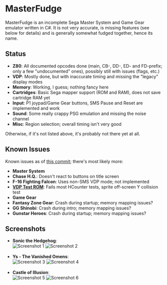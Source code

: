 # MasterFudge
MasterFudge is an incomplete Sega Master System and Game Gear emulator written in C#. It is not very accurate, is missing features (see below for details) and is generally somewhat fudged together, hence its name.

## Status
* __Z80__: All documented opcodes done (main, CB-, DD-, ED- and FD-prefix; only a few "undocumented" ones), possibly still with issues (flags, etc.)
* __VDP__: Mostly done, but with inaccurate timing and missing the "legacy" display modes
* __Memory__: Working, I guess; nothing fancy here
* __Cartridges__: Basic Sega mapper support (ROM and RAM), does not save cartridge RAM yet
* __Input__: P1 joypad/Game Gear buttons, SMS Pause and Reset are implemented and work
* __Sound__: Some really crappy PSG emulation and missing the noise channel
* __Misc__: Region selection; overall timing isn't very good

Otherwise, if it's not listed above, it's probably not there yet at all.

## Known Issues
Known issues as of [this commit](https://github.com/xdanieldzd/MasterFudge/tree/1a3e14b00325431cce4aff36e204a9849536522e); there's most likely more:

* __Master System__
 * __Chase H.Q.__: Doesn't react to buttons on title screen
 * __F-16 Fighting Falcon__: Uses non-SMS VDP mode; not implemented
 * __[VDP Test ROM](http://www.smspower.org/Homebrew/SMSVDPTest-SMS)__: Fails most HCounter tests, sprite off-screen Y collision test
* __Game Gear__
 * __Fantasy Zone Gear__: Crash during startup; memory mapping issues?
 * __GG Shinobi__: Crash during intro; memory mapping issues?
 * __Gunstar Heroes__: Crash during startup; memory mapping issues?

## Screenshots
* __Sonic the Hedgehog__:<br>
 ![Screenshot 1](http://i.imgur.com/l3dbCzW.png) ![Screenshot 2](http://i.imgur.com/R7wxWex.png)<br><br>
* __Ys - The Vanished Omens__:<br>
 ![Screenshot 3](http://i.imgur.com/3Z0QbIr.png) ![Screenshot 4](http://i.imgur.com/sKfIdqx.png)<br><br>
* __Castle of Illusion__:<br>
 ![Screenshot 5](http://i.imgur.com/8OxXcHF.png) ![Screenshot 6](http://i.imgur.com/TXJgBPs.png)<br><br>
